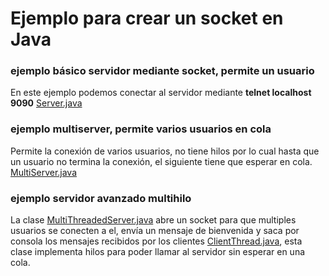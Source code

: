 # Ejemplo para crear un socket en Java

### ejemplo básico servidor mediante socket, permite un usuario
En este ejemplo podemos conectar al servidor mediante **telnet localhost 9090** [Server.java](https://github.com/manviny/PSP/blob/master/sockets/Server.java)


### ejemplo multiserver, permite varios usuarios en cola
Permite la conexión de varios usuarios, no tiene hilos por lo cual hasta que un usuario no termina la conexión, el siguiente tiene que esperar en cola. [MultiServer.java](https://github.com/manviny/PSP/blob/master/sockets/MultiServer.java)

### ejemplo servidor avanzado multihilo
La clase [MultiThreadedServer.java](https://github.com/manviny/PSP/blob/master/sockets/MultiThreadedServer.java) abre un socket para que multiples usuarios se conecten a el, envía un mensaje de bienvenida y saca por consola los mensajes recibidos por los clientes [ClientThread.java](https://github.com/manviny/PSP/blob/master/sockets/ClientThread.java), esta clase implementa hilos para poder llamar al servidor sin esperar en una cola.
